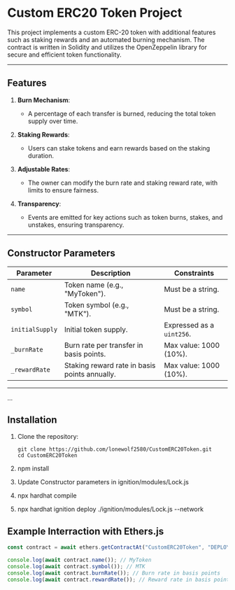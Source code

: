 # Custom ERC20 Token Project

This project implements a custom ERC-20 token with additional features such as staking rewards and an automated burning mechanism. The contract is written in Solidity and utilizes the OpenZeppelin library for secure and efficient token functionality.

---

## Features

1. **Burn Mechanism**:
   - A percentage of each transfer is burned, reducing the total token supply over time.

2. **Staking Rewards**:
   - Users can stake tokens and earn rewards based on the staking duration.

3. **Adjustable Rates**:
   - The owner can modify the burn rate and staking reward rate, with limits to ensure fairness.

4. **Transparency**:
   - Events are emitted for key actions such as token burns, stakes, and unstakes, ensuring transparency.

---

## Constructor Parameters

| Parameter      | Description                                   | Constraints                          |
|----------------|-----------------------------------------------|--------------------------------------|
| `name`         | Token name (e.g., "MyToken").                 | Must be a string.                   |
| `symbol`       | Token symbol (e.g., "MTK").                  | Must be a string.                   |
| `initialSupply`| Initial token supply.                        | Expressed as a `uint256`.           |
| `_burnRate`    | Burn rate per transfer in basis points.       | Max value: 1000 (10%).              |
| `_rewardRate`  | Staking reward rate in basis points annually. | Max value: 1000 (10%).              |

---
...

## Installation

1. Clone the repository:
   ```shell
   git clone https://github.com/lonewolf2580/CustomERC20Token.git
   cd CustomERC20Token

2. npm install

3. Update Constructor parameters in ignition/modules/Lock.js

4. npx hardhat compile

5. npx hardhat ignition deploy ./ignition/modules/Lock.js --network <network>

## Example Interraction with Ethers.js

```javascript
const contract = await ethers.getContractAt("CustomERC20Token", "DEPLOYED_CONTRACT_ADDRESS");

console.log(await contract.name()); // MyToken
console.log(await contract.symbol()); // MTK
console.log(await contract.burnRate()); // Burn rate in basis points
console.log(await contract.rewardRate()); // Reward rate in basis points
```

